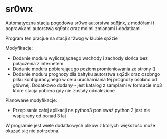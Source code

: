 # sr0wx
Automatyczna stacja pogodowa sr0wx autorstwa sq6jnx, z modółami i poprawkami autorstwa sq9atk oraz moimi zmianami i dodatkami.

Program ten pracjue na stacji sr2wxg w klubie sp2zie

Modyfikacje:
- Dodanie modułu wyliczającaego wschody i zachody słońca bez połączenia z internetem
- Dodanie modułu pobierającego poziom promieniowania ze strony ()
- Dodanie modułu prognozy dla bałtyku autorstwa sq2dk oraz osobngo pliku konfiguracyjnego w celu uruchamiania tej prognozy osobno od głównej. Dodatkowo dodany - jest katalog z samplami w formacie mp3 które stacja pobiera gdy nie zostały odnalezione

Planowane modyfikacje:
- Przepisanie całej aplikacji na python3 ponieważ python 2 jest nie wspierany od ponad 3 lat

W programie jest wiele dodatkowych plików z których większość może okazać się nie potrzebna.